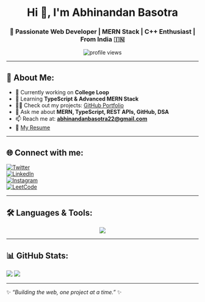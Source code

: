 <h1 align="center">Hi 👋, I'm Abhinandan Basotra</h1>
<h3 align="center">🚀 Passionate Web Developer | MERN Stack | C++ Enthusiast | From India 🇮🇳</h3>

<p align="center">
  <img src="https://komarev.com/ghpvc/?username=abhinandan-basotra&label=Profile%20views&color=0e75b6&style=flat" alt="profile views" />
</p>

---

## 💫 About Me:
- 🔭 Currently working on **College Loop**  
- 🌱 Learning **TypeScript & Advanced MERN Stack**  
- 👨‍💻 Check out my projects: [GitHub Portfolio](https://github.com/Abhinandan-basotra)  
- 💬 Ask me about **MERN, TypeScript, REST APIs, GitHub, DSA**  
- 📫 Reach me at: **abhinandanbasotra22@gmail.com**  
- 📄 [My Resume](https://docs.google.com/document/d/1SZfIYKumwQDy8VcQ4yO4zA-RrDNS_PaAYRPz7ZhFOTE/edit?usp=sharing)  

---

## 🌐 Connect with me:
[![Twitter](https://img.shields.io/badge/Twitter-1DA1F2?style=for-the-badge&logo=twitter&logoColor=white)](https://twitter.com/abhinandan28322)  
[![LinkedIn](https://img.shields.io/badge/LinkedIn-0077B5?style=for-the-badge&logo=linkedin&logoColor=white)](https://linkedin.com/in/abhinandan-basotra)  
[![Instagram](https://img.shields.io/badge/Instagram-E4405F?style=for-the-badge&logo=instagram&logoColor=white)](https://instagram.com/abhinandan_9149)  
[![LeetCode](https://img.shields.io/badge/LeetCode-FFA116?style=for-the-badge&logo=leetcode&logoColor=black)](https://www.leetcode.com/iamabhinandan)  

---

## 🛠️ Languages & Tools:
<p align="center">
  <img src="https://skillicons.dev/icons?i=html,css,js,ts,react,nodejs,express,mongodb,mysql,java,python,c,cpp,git,github,redux,tailwind,postman,firebase" />
</p>

---

## 📊 GitHub Stats:
![](https://github-readme-stats.vercel.app/api?username=Abhinandan-basotra&theme=radical&hide_border=true&include_all_commits=true&count_private=true)                    ![](https://github-readme-stats.vercel.app/api/top-langs/?username=Abhinandan-basotra&theme=radical&hide_border=true&layout=compact) 


---

✨ _“Building the web, one project at a time.”_ ✨
